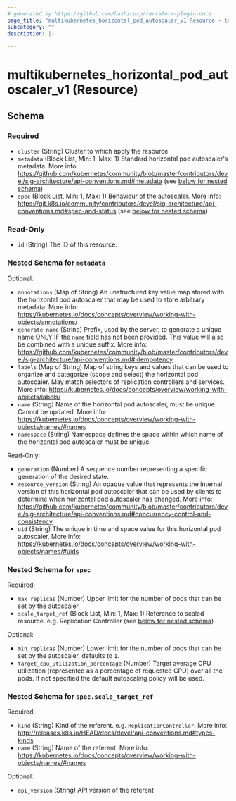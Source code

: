 ```yaml
---
# generated by https://github.com/hashicorp/terraform-plugin-docs
page_title: "multikubernetes_horizontal_pod_autoscaler_v1 Resource - terraform-provider-multikubernetes"
subcategory: ""
description: |-
  
---
```


# multikubernetes_horizontal_pod_autoscaler_v1 (Resource)





<!-- schema generated by tfplugindocs -->
## Schema

### Required

- `cluster` (String) Cluster to which apply the resource
- `metadata` (Block List, Min: 1, Max: 1) Standard horizontal pod autoscaler's metadata. More info: https://github.com/kubernetes/community/blob/master/contributors/devel/sig-architecture/api-conventions.md#metadata (see [below for nested schema](#nestedblock--metadata))
- `spec` (Block List, Min: 1, Max: 1) Behaviour of the autoscaler. More info: https://git.k8s.io/community/contributors/devel/sig-architecture/api-conventions.md#spec-and-status (see [below for nested schema](#nestedblock--spec))

### Read-Only

- `id` (String) The ID of this resource.

<a id="nestedblock--metadata"></a>
### Nested Schema for `metadata`

Optional:

- `annotations` (Map of String) An unstructured key value map stored with the horizontal pod autoscaler that may be used to store arbitrary metadata. More info: https://kubernetes.io/docs/concepts/overview/working-with-objects/annotations/
- `generate_name` (String) Prefix, used by the server, to generate a unique name ONLY IF the `name` field has not been provided. This value will also be combined with a unique suffix. More info: https://github.com/kubernetes/community/blob/master/contributors/devel/sig-architecture/api-conventions.md#idempotency
- `labels` (Map of String) Map of string keys and values that can be used to organize and categorize (scope and select) the horizontal pod autoscaler. May match selectors of replication controllers and services. More info: https://kubernetes.io/docs/concepts/overview/working-with-objects/labels/
- `name` (String) Name of the horizontal pod autoscaler, must be unique. Cannot be updated. More info: https://kubernetes.io/docs/concepts/overview/working-with-objects/names/#names
- `namespace` (String) Namespace defines the space within which name of the horizontal pod autoscaler must be unique.

Read-Only:

- `generation` (Number) A sequence number representing a specific generation of the desired state.
- `resource_version` (String) An opaque value that represents the internal version of this horizontal pod autoscaler that can be used by clients to determine when horizontal pod autoscaler has changed. More info: https://github.com/kubernetes/community/blob/master/contributors/devel/sig-architecture/api-conventions.md#concurrency-control-and-consistency
- `uid` (String) The unique in time and space value for this horizontal pod autoscaler. More info: https://kubernetes.io/docs/concepts/overview/working-with-objects/names/#uids


<a id="nestedblock--spec"></a>
### Nested Schema for `spec`

Required:

- `max_replicas` (Number) Upper limit for the number of pods that can be set by the autoscaler.
- `scale_target_ref` (Block List, Min: 1, Max: 1) Reference to scaled resource. e.g. Replication Controller (see [below for nested schema](#nestedblock--spec--scale_target_ref))

Optional:

- `min_replicas` (Number) Lower limit for the number of pods that can be set by the autoscaler, defaults to `1`.
- `target_cpu_utilization_percentage` (Number) Target average CPU utilization (represented as a percentage of requested CPU) over all the pods. If not specified the default autoscaling policy will be used.

<a id="nestedblock--spec--scale_target_ref"></a>
### Nested Schema for `spec.scale_target_ref`

Required:

- `kind` (String) Kind of the referent. e.g. `ReplicationController`. More info: http://releases.k8s.io/HEAD/docs/devel/api-conventions.md#types-kinds
- `name` (String) Name of the referent. More info: https://kubernetes.io/docs/concepts/overview/working-with-objects/names/#names

Optional:

- `api_version` (String) API version of the referent
